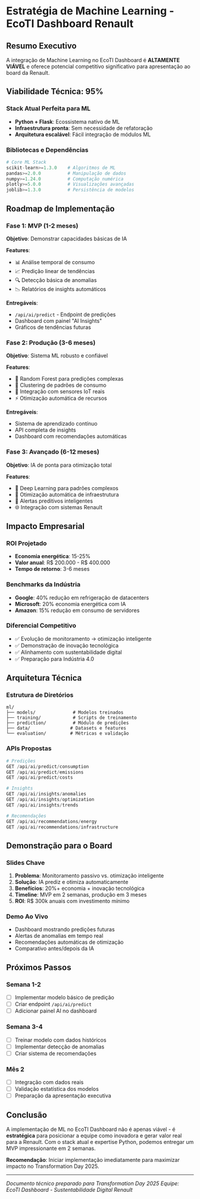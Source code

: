 # Estratégia de Machine Learning - EcoTI Dashboard Renault

## Resumo Executivo

A integração de Machine Learning no EcoTI Dashboard é **ALTAMENTE VIÁVEL** e oferece potencial competitivo significativo para apresentação ao board da Renault.

## Viabilidade Técnica: 95%

### Stack Atual Perfeita para ML
- **Python + Flask**: Ecossistema nativo de ML
- **Infraestrutura pronta**: Sem necessidade de refatoração
- **Arquitetura escalável**: Fácil integração de módulos ML

### Bibliotecas e Dependências
```python
# Core ML Stack
scikit-learn>=1.3.0    # Algoritmos de ML
pandas>=2.0.0          # Manipulação de dados
numpy>=1.24.0          # Computação numérica
plotly>=5.0.0          # Visualizações avançadas
joblib>=1.3.0          # Persistência de modelos
```

## Roadmap de Implementação

### Fase 1: MVP (1-2 meses)
**Objetivo**: Demonstrar capacidades básicas de IA

**Features**:
- 📊 Análise temporal de consumo
- 📈 Predição linear de tendências
- 🔍 Detecção básica de anomalias
- 📉 Relatórios de insights automáticos

**Entregáveis**:
- `/api/ai/predict` - Endpoint de predições
- Dashboard com painel "AI Insights"
- Gráficos de tendências futuras

### Fase 2: Produção (3-6 meses)
**Objetivo**: Sistema ML robusto e confiável

**Features**:
- 🌳 Random Forest para predições complexas
- 🎯 Clustering de padrões de consumo
- 🔌 Integração com sensores IoT reais
- ⚡ Otimização automática de recursos

**Entregáveis**:
- Sistema de aprendizado contínuo
- API completa de insights
- Dashboard com recomendações automáticas

### Fase 3: Avançado (6-12 meses)
**Objetivo**: IA de ponta para otimização total

**Features**:
- 🧠 Deep Learning para padrões complexos
- 🤖 Otimização automática de infraestrutura
- 📱 Alertas preditivos inteligentes
- 🌐 Integração com sistemas Renault

## Impacto Empresarial

### ROI Projetado
- **Economia energética**: 15-25%
- **Valor anual**: R$ 200.000 - R$ 400.000
- **Tempo de retorno**: 3-6 meses

### Benchmarks da Indústria
- **Google**: 40% redução em refrigeração de datacenters
- **Microsoft**: 20% economia energética com IA
- **Amazon**: 15% redução em consumo de servidores

### Diferencial Competitivo
- ✅ Evolução de monitoramento → otimização inteligente
- ✅ Demonstração de inovação tecnológica
- ✅ Alinhamento com sustentabilidade digital
- ✅ Preparação para Indústria 4.0

## Arquitetura Técnica

### Estrutura de Diretórios
```
ml/
├── models/              # Modelos treinados
├── training/            # Scripts de treinamento
├── prediction/          # Módulo de predições
├── data/               # Datasets e features
└── evaluation/         # Métricas e validação
```

### APIs Propostas
```python
# Predições
GET /api/ai/predict/consumption
GET /api/ai/predict/emissions
GET /api/ai/predict/costs

# Insights
GET /api/ai/insights/anomalies
GET /api/ai/insights/optimization
GET /api/ai/insights/trends

# Recomendações
GET /api/ai/recommendations/energy
GET /api/ai/recommendations/infrastructure
```

## Demonstração para o Board

### Slides Chave
1. **Problema**: Monitoramento passivo vs. otimização inteligente
2. **Solução**: IA prediz e otimiza automaticamente
3. **Benefícios**: 20%+ economia + inovação tecnológica
4. **Timeline**: MVP em 2 semanas, produção em 3 meses
5. **ROI**: R$ 300k anuais com investimento mínimo

### Demo Ao Vivo
- Dashboard mostrando predições futuras
- Alertas de anomalias em tempo real
- Recomendações automáticas de otimização
- Comparativo antes/depois da IA

## Próximos Passos

### Semana 1-2
- [ ] Implementar modelo básico de predição
- [ ] Criar endpoint `/api/ai/predict`
- [ ] Adicionar painel AI no dashboard

### Semana 3-4
- [ ] Treinar modelo com dados históricos
- [ ] Implementar detecção de anomalias
- [ ] Criar sistema de recomendações

### Mês 2
- [ ] Integração com dados reais
- [ ] Validação estatística dos modelos
- [ ] Preparação da apresentação executiva

## Conclusão

A implementação de ML no EcoTI Dashboard não é apenas viável - é **estratégica** para posicionar a equipe como inovadora e gerar valor real para a Renault. Com o stack atual e expertise Python, podemos entregar um MVP impressionante em 2 semanas.

**Recomendação**: Iniciar implementação imediatamente para maximizar impacto no Transformation Day 2025.

---
*Documento técnico preparado para Transformation Day 2025*
*Equipe: EcoTI Dashboard - Sustentabilidade Digital Renault*